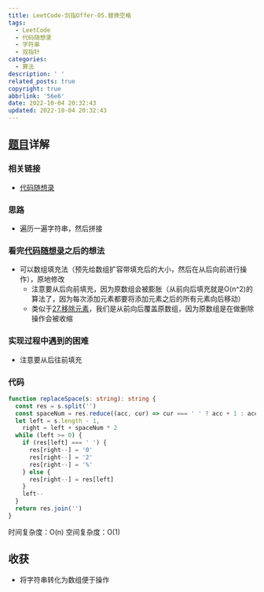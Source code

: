 ```yaml
---
title: LeetCode-剑指Offer-05.替换空格
tags:
  - LeetCode
  - 代码随想录
  - 字符串
  - 双指针
categories:
  - 算法
description: ' '
related_posts: true
copyright: true
abbrlink: '56e6'
date: 2022-10-04 20:32:43
updated: 2022-10-04 20:32:43
---
```


## [题目](https://leetcode.cn/problems/ti-huan-kong-ge-lcof/)详解

### 相关链接

- [代码随想录](https://programmercarl.com/剑指Offer05.替换空格.html)

### 思路

- 遍历一遍字符串，然后拼接

### 看完[代码随想录](https://programmercarl.com/剑指Offer05.替换空格.html)之后的想法

- 可以数组填充法（预先给数组扩容带填充后的大小，然后在从后向前进行操作），原地修改
  - 注意要从后向前填充，因为原数组会被膨胀（从前向后填充就是O(n^2)的算法了，因为每次添加元素都要将添加元素之后的所有元素向后移动）
  - 类似于[27.移除元素](/archives/64f.html)，我们是从前向后覆盖原数组，因为原数组是在做删除操作会被收缩

### 实现过程中遇到的困难

- 注意要从后往前填充

### 代码

```ts TypeScript
function replaceSpace(s: string): string {
  const res = s.split('')
  const spaceNum = res.reduce((acc, cur) => cur === ' ' ? acc + 1 : acc, 0)
  let left = s.length - 1,
    right = left + spaceNum * 2
  while (left >= 0) {
    if (res[left] === ' ') {
      res[right--] = '0'
      res[right--] = '2'
      res[right--] = '%'
    } else {
      res[right--] = res[left]
    }
    left--
  }
  return res.join('')
}
```

时间复杂度：O(n)
空间复杂度：O(1)

## 收获

- 将字符串转化为数组便于操作
